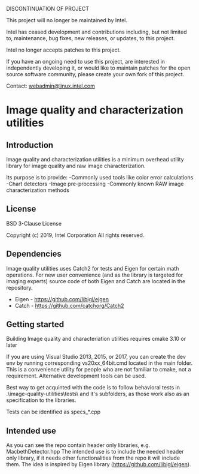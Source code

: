 DISCONTINUATION OF PROJECT

This project will no longer be maintained by Intel.

Intel has ceased development and contributions including, but not limited to, maintenance, bug fixes, new releases, or updates, to this project.  

Intel no longer accepts patches to this project.

If you have an ongoing need to use this project, are interested in independently developing it, or would like to maintain patches for the open source software community, please create your own fork of this project.  

Contact: webadmin@linux.intel.com
# Image quality and characterization utilities

## Introduction

Image quality and characterization utilities is a minimum overhead utility 
library for image quality and raw image characterization. 

Its purpose is to provide:
-Commonly used tools like color error calculations
-Chart detectors
-Image pre-processing
-Commonly known RAW image characterization methods

## License

BSD 3-Clause License

Copyright (c) 2019, Intel Corporation
All rights reserved.

## Dependencies

Image quality utilities uses Catch2 for tests and Eigen for certain math
operations. For new user convenience (and as the library is targeted for imaging 
experts) source code of both Eigen and Catch are located in the repository.

* Eigen - https://github.com/libigl/eigen
* Catch - https://github.com/catchorg/Catch2

## Getting started

Building Image quality and characteriation utilities requires cmake 3.10 or later

If you are using Visual Studio 2013, 2015, or 2017, you can create the dev env
by running corresponding vs20xx_64bit.cmd located in the main folder. This is a
convenience utility for people who are not familiar to cmake, not a requirement.
Alternative development tools can be used.

Best way to get acquinted with the code is to follow behavioral tests in 
.\image-quality-utilities\tests\ and it's subfolders, as those work also as an
specification to the libraries.

Tests can be identified as specs_*.cpp

## Intended use

As you can see the repo contain header only libraries, e.g. MacbethDetector.hpp
The intended use is to include the needed header only library, if it needs other
functionalities from the repo it will include them. The idea is inspired by Eigen
library (https://github.com/libigl/eigen).


